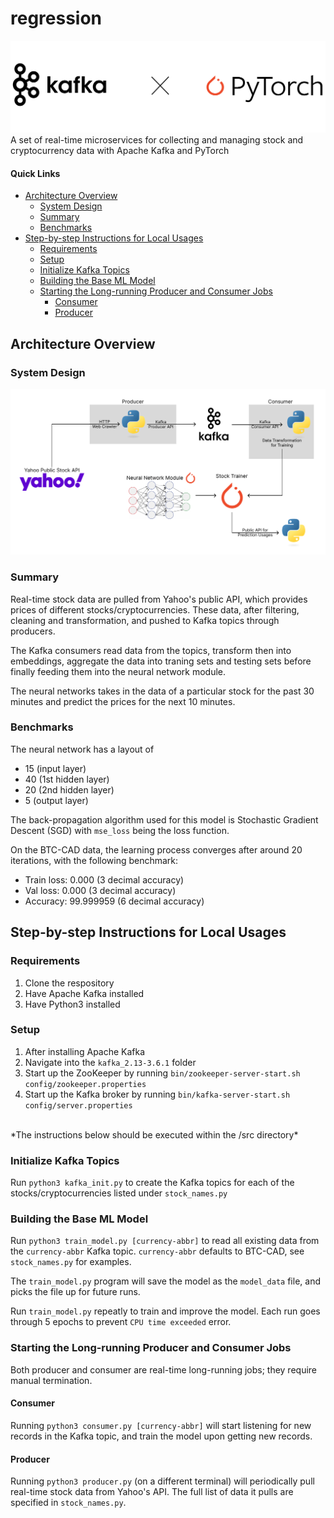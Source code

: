 # regression
![project-logo](project-logo.png)
A set of real-time microservices for collecting and managing stock and cryptocurrency data with Apache Kafka and PyTorch

#### Quick Links
- [Architecture Overview](#architecture-overview)
    - [System Design](#system-design)
    - [Summary](#summary)
    - [Benchmarks](#benchmarks)
- [Step-by-step Instructions for Local Usages](#step-by-step-instructions-for-local-usages)
    - [Requirements](#requirements)
    - [Setup](#setup)
    - [Initialize Kafka Topics](#initialize-kafka-topics)
    - [Building the Base ML Model](#building-the-base-ml-model)
    - [Starting the Long-running Producer and Consumer Jobs](#starting-the-long-running-producer-and-consumer-jobs)
        - [Consumer](#consumer)
        - [Producer](#producer)

## Architecture Overview

### System Design
![system-design-diagram](sys-design.svg)

### Summary
Real-time stock data are pulled from Yahoo's public API, which provides prices of different
stocks/cryptocurrencies. These data, after filtering, cleaning and transformation, and pushed
to Kafka topics through producers.

The Kafka consumers read data from the topics, transform then into embeddings, aggregate the data
into traning sets and testing sets before finally feeding them into the neural network module.

The neural networks takes in the data of a particular stock for the past 30 minutes and predict the
prices for the next 10 minutes.

### Benchmarks
The neural network has a layout of
- 15 (input layer)
- 40 (1st hidden layer)
- 20 (2nd hidden layer)
-  5 (output layer)

The back-propagation algorithm used for this model is Stochastic Gradient Descent (SGD) with
`mse_loss` being the loss function.

On the BTC-CAD data, the learning process converges after around 20 iterations, with the following
benchmark:
- Train loss: 0.000 (3 decimal accuracy)
- Val loss: 0.000 (3 decimal accuracy)
- Accuracy: 99.999959 (6 decimal accuracy)

## Step-by-step Instructions for Local Usages

### Requirements
1. Clone the respository
2. Have Apache Kafka installed
3. Have Python3 installed
<!-- 4. Have Docker Installed -->

### Setup
1. After installing Apache Kafka
2. Navigate into the `kafka_2.13-3.6.1` folder
3. Start up the ZooKeeper by running `bin/zookeeper-server-start.sh config/zookeeper.properties`
4. Start up the Kafka broker by running `bin/kafka-server-start.sh config/server.properties`
<!-- 5. docker stuffs... -->

<br />
*The instructions below should be executed within the /src directory*

### Initialize Kafka Topics
Run `python3 kafka_init.py` to create the Kafka topics for each of the stocks/cryptocurrencies listed
under `stock_names.py`

### Building the Base ML Model
Run `python3 train_model.py [currency-abbr]` to read all existing data from the `currency-abbr` Kafka
topic. `currency-abbr` defaults to BTC-CAD, see `stock_names.py` for examples.

The `train_model.py` program will save the model as the `model_data` file, and picks the file up for
future runs.

Run `train_model.py` repeatly to train and improve the model. Each run goes through 5 epochs 
to prevent `CPU time exceeded` error.

### Starting the Long-running Producer and Consumer Jobs

Both producer and consumer are real-time long-running jobs; they require manual termination.

#### Consumer
Running `python3 consumer.py [currency-abbr]` will start listening for new records in the Kafka
topic, and train the model upon getting new records.
#### Producer
Running `python3 producer.py` (on a different terminal) will periodically pull real-time stock data
from Yahoo's API. The full list of data it pulls are specified in `stock_names.py`.

<!--
bin/kafka-console-consumer.sh --topic BTC-CAD --from-beginning --bootstrap-server localhost:9092
bin/kafka-console-producer.sh --topic BTC-CAD --bootstrap-server localhost:9092
-->
